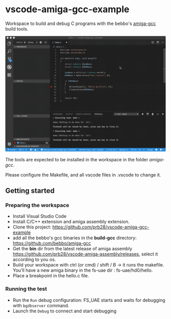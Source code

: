 # vscode-amiga-gcc-example
Workspace to build and debug C programs with the bebbo's [amiga-gcc](https://github.com/bebbo/amiga-gcc) build tools.

![Debug example](images/debug.gif)

The tools are expected to be installed in the workspace in the folder *amiga-gcc*.

Please configure the Makefile, and all vscode files in .vscode to change it.

## Getting started
### Preparing the workspace
- Install Visual Studio Code
- Install C/C++ extension and amiga assembly extension.
- Clone this project: https://github.com/prb28/vscode-amiga-gcc-example
- add all the bebbo's gcc binaries in the **build-gcc** directory: https://github.com/bebbo/amiga-gcc
- Get the **bin** dir from the latest release of amiga assembly https://github.com/prb28/vscode-amiga-assembly/releases, select it according to you os.
- Build your workspace with ctrl (or cmd) / shift / B -> it runs the makefile. You'll have a new amiga binary in the fs-uae dir : fs-uae/hd0/hello.
- Place a breakpoint in the hello.c file.

### Running the test
- Run the `Run` debug configuration: FS_UAE starts and waits for debugging with `bgdbserver` command.
- Launch the `Debug` to connect and start debugging
